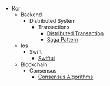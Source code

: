 - Kor
    - Backend
        - Distributed System
            - Transactions
                - [Distributed Transaction](/Kor/Backend/Distributed_System/Transactions/Distributed_Transaction.md)
                - [Saga Pattern](/Kor/Backend/Distributed_System/Transactions/Saga_Pattern.md)
    - Ios
        - Swift
            - [Swiftui](/Kor/IOS/Swift/SwiftUI.md)
    - Blockchain
        - Consensus
            - [Consensus Algorithms](/Kor/Blockchain/Consensus/Consensus_Algorithms.md)
